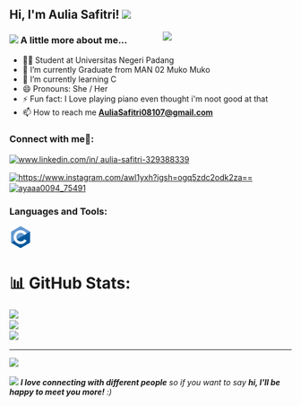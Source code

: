 <h2> Hi, I'm Aulia Safitri! <img src="https://media.giphy.com/media/mGcNjsfWAjY5AEZNw6/giphy.gif" width="50"></h2>
<img align='right' src="https://media.giphy.com/media/M9gbBd9nbDrOTu1Mqx/giphy.gif" width="230">

### <img src="https://media.giphy.com/media/VgCDAzcKvsR6OM0uWg/giphy.gif" width="50"> A little more about me... 

 - 👨‍💻 Student at Universitas Negeri Padang                                                                           
 - 🔭 I’m currently Graduate from MAN 02 Muko Muko
  - 🌱 I’m currently learning C
  - 😄 Pronouns: She / Her
 - ⚡ Fun fact: I Love playing piano even thought i'm noot good at that
  - 📫 How to reach me **AuliaSafitri08107@gmail.com**

<h3 align="left">Connect with me🤝:</h3>
<p align="left">
 <p align="left">
<a href="https://linkedin.com/in/www.linkedin.com/in/ aulia-safitri-329388339" target="blank"><img align="center" src="https://raw.githubusercontent.com/rahuldkjain/github-profile-readme-generator/master/src/images/icons/Social/linked-in-alt.svg" alt="www.linkedin.com/in/ aulia-safitri-329388339" height="30" width="40" /></a>

<a href="https://instagram.com/https://www.instagram.com/awl1yxh?igsh=ogq5zdc2odk2za==" target="blank"><img align="center" src="https://raw.githubusercontent.com/rahuldkjain/github-profile-readme-generator/master/src/images/icons/Social/instagram.svg" alt="https://www.instagram.com/awl1yxh?igsh=ogq5zdc2odk2za==" height="30" width="40" /></a>
<a href="https://discord.gg/ayaaa0094_75491" target="blank"><img align="center" src="https://raw.githubusercontent.com/rahuldkjain/github-profile-readme-generator/master/src/images/icons/Social/discord.svg" alt="ayaaa0094_75491" height="30" width="40" /></a>
</p>

<h3 align="left">Languages and Tools:</h3>
<p align="left"> <a href="https://www.cprogramming.com/" target="_blank" rel="noreferrer"> <img src="https://raw.githubusercontent.com/devicons/devicon/master/icons/c/c-original.svg" alt="c" width="40" height="40"/> </a> </p>


# 📊 GitHub Stats:
![](https://github-readme-stats.vercel.app/api?username=ayaa106&theme=dark&hide_border=false&include_all_commits=false&count_private=false)<br/>
![](https://github-readme-streak-stats.herokuapp.com/?user=ayaa106&theme=dark&hide_border=false)<br/>
![](https://github-readme-stats.vercel.app/api/top-langs/?username=ayaa106&theme=dark&hide_border=false&include_all_commits=false&count_private=false&layout=compact)

---
[![](https://visitcount.itsvg.in/api?id=ayaa106&icon=0&color=0)](https://visitcount.itsvg.in)

<!-- Proudly created with GPRM ( https://gprm.itsvg.in ) -->

<img src="https://media.giphy.com/media/LnQjpWaON8nhr21vNW/giphy.gif" width="60"> <em><b>I love connecting with different people</b> so if you want to say <b>hi, I'll be happy to meet you more!</b> :)</em>
